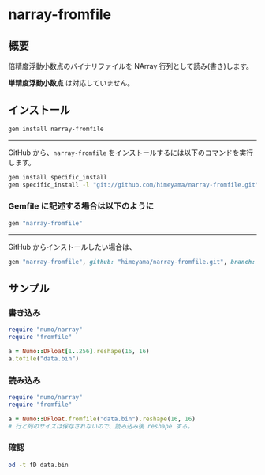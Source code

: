 # narray-fromfile

## 概要
倍精度浮動小数点のバイナリファイルを NArray 行列として読み(書き)します。

**単精度浮動小数点** は対応していません。

## インストール

```sh
gem install narray-fromfile
```

---

GitHub から、`narray-fromfile` をインストールするには以下のコマンドを実行します。
```sh
gem install specific_install
gem specific_install -l "git://github.com/himeyama/narray-fromfile.git"
```


### Gemfile に記述する場合は以下のように

```sh
gem "narray-fromfile"
```

---

GitHub からインストールしたい場合は、

```rb
gem "narray-fromfile", github: "himeyama/narray-fromfile.git", branch: :main
```

## サンプル

### 書き込み
```rb
require "numo/narray"
require "fromfile"

a = Numo::DFloat[1..256].reshape(16, 16)
a.tofile("data.bin")
```

### 読み込み
```rb
require "numo/narray"
require "fromfile"

a = Numo::DFloat.fromfile("data.bin").reshape(16, 16)
# 行と列のサイズは保存されないので、読み込み後 reshape する。
```

### 確認
```sh
od -t fD data.bin
```
